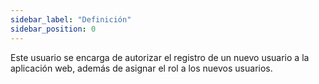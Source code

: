 ```yaml
---
sidebar_label: "Definición"
sidebar_position: 0
---
```



Este usuario se encarga de autorizar el registro de un nuevo usuario a la aplicación web, además de asignar el rol a los nuevos usuarios.
